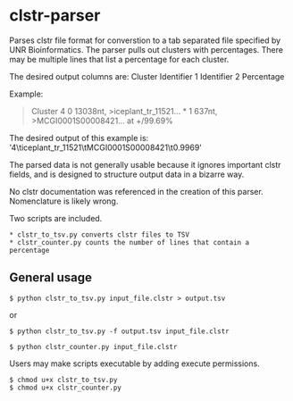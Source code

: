 # clstr-parser

Parses clstr file format for converstion to a tab separated file specified by UNR 
Bioinformatics.  The parser pulls out clusters with percentages. There may be 
multiple lines that list a percentage for each cluster.

The desired output columns are:
Cluster	Identifier 1	Identifier 2	Percentage

Example:

>Cluster 4
0       13038nt, >iceplant_tr_11521... *
1       637nt, >MCGI0001S00008421... at +/99.69%

The desired output of this example is:
'4\ticeplant_tr_11521\tMCGI0001S00008421\t0.9969'

The parsed data is not generally usable because it ignores important clstr fields,
and is designed to structure output data in a bizarre way.

No clstr documentation was referenced in the creation of this parser.  Nomenclature
is likely wrong.

Two scripts are included.

	* clstr_to_tsv.py converts clstr files to TSV
	* clstr_counter.py counts the number of lines that contain a percentage

## General usage

```
$ python clstr_to_tsv.py input_file.clstr > output.tsv
```
or
```
$ python clstr_to_tsv.py -f output.tsv input_file.clstr
```

```
$ python clstr_counter.py input_file.clstr
```

Users may make scripts executable by adding execute permissions.

```
$ chmod u+x clstr_to_tsv.py
$ chmod u+x clstr_counter.py
```